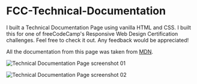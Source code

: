 # FCC-Technical-Documentation

I built a Technical Documentation Page using vanilla HTML and CSS. I built this for one of freeCodeCamp's Responsive Web Design Certification challenges. Feel free to check it out. Any feedback would be appreciated!

All the documentation from this page was taken from [MDN](https://developer.mozilla.org/en-US/docs/Web/JavaScript/Guide).

![Technical Documentation Page screenshot 01](https://github.com/brandonnmelchor/FCC-Technical-Documentation/blob/main/screenshot%2002.jpg)

![Technical Documentation Page screenshot 02](https://raw.githubusercontent.com/brandonnmelchor/FCC-Technical-Documentation/main/screenshot%2002.jpg)
